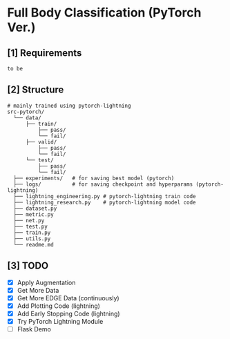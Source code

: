 # Full Body Classification (PyTorch Ver.)

## [1] Requirements
```
to be 
```

## [2] Structure
```
# mainly trained using pytorch-lightning  
src-pytorch/
  └── data/
      ├── train/
          ├── pass/
          └── fail/
      ├── valid/
          ├── pass/
          └── fail/
      └── test/
          ├── pass/
          └── fail/
  ├── experiments/   # for saving best model (pytorch)
  ├── logs/          # for saving checkpoint and hyperparams (pytorch-lightning)
  ├── lightning_engineering.py # pytorch-lightning train code
  ├── lightning_research.py    # pytorch-lightning model code
  ├── dataset.py
  ├── metric.py
  ├── net.py
  ├── test.py 
  ├── train.py 
  ├── utils.py 
  └── readme.md
```

## [3] TODO
- [x] Apply Augmentation
- [x] Get More Data 
- [x] Get More EDGE Data (continuously)
- [x] Add Plotting Code (lightning)
- [x] Add Early Stopping Code (lightning)
- [x] Try PyTorch Lightning Module
- [ ] Flask Demo
